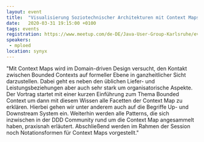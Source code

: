 ```yaml
---
layout: event
title:  "Visualisierung Soziotechnischer Architekturen mit Context Maps"
date:   2020-03-31 19:15:00 +0100
tags: events
registration: https://www.meetup.com/de-DE/Java-User-Group-Karlsruhe/events/268395182
speakers:
 - mploed
location: synyx
---
```


"Mit Context Maps wird im Domain-driven Design versucht, den Kontakt zwischen Bounded Contexts auf formeller Ebene in ganzheitlicher Sicht darzustellen. Dabei geht es neben den üblichen Liefer- und Leistungsbeziehungen aber auch sehr stark um organisatorische Aspekte. Der Vortrag startet mit einer kurzen Einführung zum Thema Bounded Context um dann mit diesem Wissen alle Facetten der Context Map zu erklären. Hierbei gehen wir unter anderem auch auf die Begriffe Up- und Downstream System ein. Weiterhin werden alle Patterns, die sich inzwischen in der DDD Community rund um die Context Map angesammelt haben, praxisnah erläutert. Abschließend werden im Rahmen der Session noch Notationsformen für Context Maps vorgestellt."
